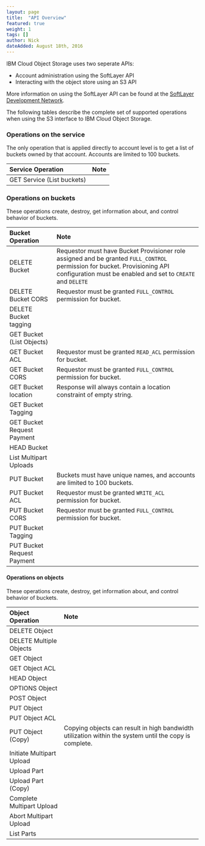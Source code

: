 ```yaml
---
layout: page
title:  "API Overview"
featured: true
weight: 1
tags: []
author: Nick
dateAdded: August 18th, 2016
---
```


IBM Cloud Object Storage uses two seperate APIs:

* Account administration using the SoftLayer API
* Interacting with the object store using an S3 API

More information on using the SoftLayer API can be found at the [SoftLayer Development Network](http://sldn.softlayer.com/reference/services/SoftLayer_Network_Storage_Hub_Cleversafe_Account).

The following tables describe the complete set of supported operations when using the S3 interface to IBM Cloud Object Storage. 

### Operations on the service

The only operation that is applied directly to account level is to get a list of buckets owned by that account. Accounts are limited to 100 buckets.

| Service Operation | Note |
|:----|:---|
| GET Service (List buckets)| | 

### Operations on buckets

These operations create, destroy, get information about, and control behavior of buckets.

| Bucket Operation | Note |
|:----|:---|
| DELETE Bucket | Requestor must have Bucket Provisioner role assigned and be granted ``FULL_CONTROL`` permission for bucket. Provisioning API configuration must be enabled and set to ``CREATE`` and ``DELETE`` |
| DELETE Bucket CORS | Requestor must be granted ``FULL_CONTROL`` permission for bucket. |
| DELETE Bucket tagging | |
| GET Bucket (List Objects) | |
| GET Bucket ACL |Requestor must be granted ``READ_ACL`` permission for bucket. |
| GET Bucket CORS |Requestor must be granted ``FULL_CONTROL`` permission for bucket. |
| GET Bucket location | Response will always contain a location constraint of empty string. |
| GET Bucket Tagging | |
| GET Bucket Request Payment |  |
| HEAD Bucket |  |
| List Multipart Uploads |  |
| PUT Bucket | Buckets must have unique names, and accounts are limited to 100 buckets. |
| PUT Bucket ACL | Requestor must be granted ``WRITE_ACL`` permission for bucket. |
| PUT Bucket CORS | Requestor must be granted ``FULL_CONTROL`` permission for bucket. |
| PUT Bucket Tagging | |
| PUT Bucket Request Payment | |

#### Operations on objects

These operations create, destroy, get information about, and control behavior of buckets.

| Object Operation | Note |
| :---------------| :------|
| DELETE Object |
| DELETE Multiple Objects  |
| GET Object |
| GET Object ACL |
| HEAD Object |
| OPTIONS Object |
| POST Object |
| PUT Object |
| PUT Object ACL |
| PUT Object (Copy) | Copying objects can result in high bandwidth utilization within the system until the copy is complete. |
| Initiate Multipart Upload |
| Upload Part |
| Upload Part (Copy) |
| Complete Multipart Upload |
| Abort Multipart Upload |
| List Parts |